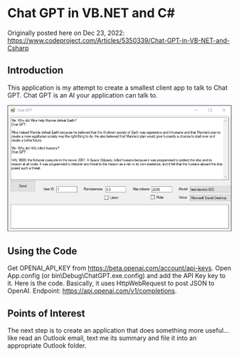 # Chat GPT in VB.NET and C#

Originally posted here on Dec 23, 2022:
https://www.codeproject.com/Articles/5350339/Chat-GPT-in-VB-NET-and-Csharp

## Introduction
This application is my attempt to create a smallest client app to talk to Chat GPT. Chat GPT is an AI your application can talk to.

![](img/chatgpt2.png)

## Using the Code
Get OPENAI_API_KEY from https://beta.openai.com/account/api-keys.
Open App.config (or bin\Debug\ChatGPT.exe.config) and add the API Key key to it.
Here is the code. Basically, it uses HttpWebRequest to post JSON to OpenAI. Endpoint: https://api.openai.com/v1/completions.

## Points of Interest
The next step is to create an application that does something more useful... like read an Outlook email, text me its summary and file it into an appropriate Outlook folder.
